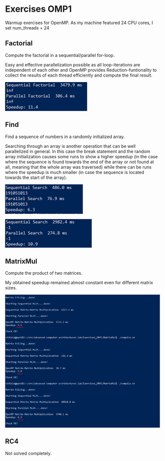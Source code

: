 # Exercises OMP1

Warmup exercises for OpenMP. As my machine featured 24 CPU cores,
I set num_threads = 24

## Factorial

Compute the factorial in a sequential/parallel for-loop.

Easy and effective parallelization possible as all
loop-iterations are independent of each other and OpenMP
provides Reduction-funtionality to collect the results of
each thread efficiently and compute the final result.

!["factorial"](https://github.com/kroppel/advanced-computer-architectures-lab/blob/main/images/factorial.PNG)

## Find

Find a sequence of numbers in a randomly initialized array.

Searching through an array is another operation that can be well parallelized
in general. In this case the break statement and the random array initialization
causes some runs to show a higher speedup (in the case where the sequence is
found towards the end of the array or not found at all, meaning that the whole
array was traversed) while there can be runs where the speedup is much smaller
(in case the sequence is located towards the start of the array).

!["find1"](https://github.com/kroppel/advanced-computer-architectures-lab/blob/main/images/find1.PNG)

!["find2"](https://github.com/kroppel/advanced-computer-architectures-lab/blob/main/images/find2.PNG)

## MatrixMul

Compute the product of two matrices.

My obtained speedup remained almost constant even for different matrix sizes.

!["matmul"](https://github.com/kroppel/advanced-computer-architectures-lab/blob/main/images/matmul.PNG)

## RC4

Not solved completely.